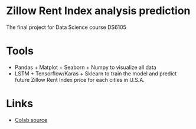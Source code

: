 # Zillow Rent Index analysis prediction
The final project for Data Science course DS6105

# Tools
* Pandas + Matplot + Seaborn + Numpy to visualize all data
* LSTM + Tensorflow/Karas + Sklearn to train the model and predict future Zillow Rent Index price for each cities in U.S.A.

# Links
* [Colab source](https://colab.research.google.com/drive/1j8tdU6gtwPovHwFwrIce6Epss9nhvpuD)
